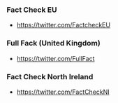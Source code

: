 

### Fact Check EU

- https://twitter.com/FactcheckEU


### Full Fack (United Kingdom)

- https://twitter.com/FullFact


### Fact Check North Ireland

- https://twitter.com/FactCheckNI